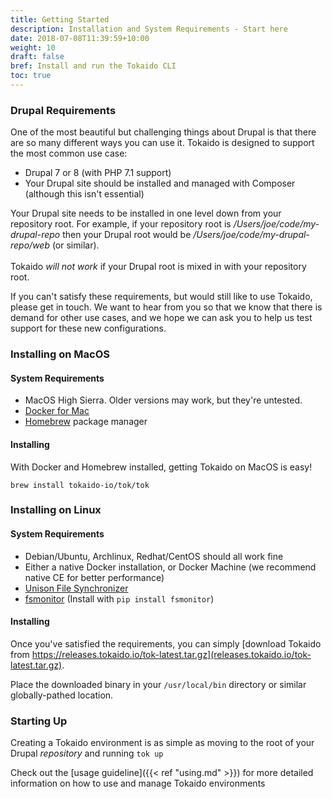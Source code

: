 ```yaml
---
title: Getting Started
description: Installation and System Requirements - Start here
date: 2018-07-08T11:39:59+10:00
weight: 10
draft: false
bref: Install and run the Tokaido CLI
toc: true
---
```


### Drupal Requirements
One of the most beautiful but challenging things about Drupal is that there are so many different ways you can use it. Tokaido is designed to support the most common use case:

- Drupal 7 or 8 (with PHP 7.1 support)
- Your Drupal site should be installed and managed with Composer (although this isn't essential)

<div class="message focus" data-component="message">Your Drupal site needs to be installed in one level down from your repository root. For example, if your repository root is <var>/Users/joe/code/my-drupal-repo</var> then your Drupal root would be <var>/Users/joe/code/my-drupal-repo/web</var> (or similar). 
<br/><br/>
Tokaido <em>will not work</em> if your Drupal root is mixed in with your repository root.</div>


If you can't satisfy these requirements, but would still like to use Tokaido, please get in touch. We want to hear from you so that we know that there is demand for other use cases, and we hope we can ask you to help us test support for these new configurations.

### Installing on MacOS

#### System Requirements
- MacOS High Sierra. Older versions may work, but they're untested.
- [Docker for Mac](https://www.docker.com/docker-mac)
- [Homebrew](https://brew.sh/) package manager

#### Installing

With Docker and Homebrew installed, getting Tokaido on MacOS is easy!

```
brew install tokaido-io/tok/tok
```

### Installing on Linux

#### System Requirements
- Debian/Ubuntu, Archlinux, Redhat/CentOS should all work fine
- Either a native Docker installation, or Docker Machine (we recommend native CE for better performance)
- [Unison File Synchronizer](https://www.cis.upenn.edu/~bcpierce/unison/)
- [fsmonitor](https://pypi.org/project/fsmonitor/) (Install with `pip install fsmonitor`)

#### Installing
Once you've satisfied the requirements, you can simply [download Tokaido from https://releases.tokaido.io/tok-latest.tar.gz](releases.tokaido.io/tok-latest.tar.gz). 

Place the downloaded binary in your `/usr/local/bin` directory or similar globally-pathed location.


### Starting Up
Creating a Tokaido environment is as simple as moving to the root of your Drupal _repository_ and running `tok up`

Check out the [usage guideline]({{< ref "using.md" >}}) for more detailed information on how to use and manage Tokaido environments